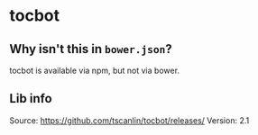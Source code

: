 tocbot
======

Why isn't this in `bower.json`?
-------------------------------

tocbot is available via npm, but not via bower.


Lib info
--------

Source:  https://github.com/tscanlin/tocbot/releases/
Version: 2.1
